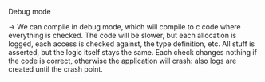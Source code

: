 Debug mode

-> We can compile in debug mode, which will compile 
  to c code where everything is checked.
  The code will be slower, but each allocation is logged, each access
  is checked against, the type definition, etc.
  All stuff is asserted, but the logic itself stays the same.
  Each check changes nothing if the code is correct, otherwise 
  the application will crash: also logs are created until the crash point.